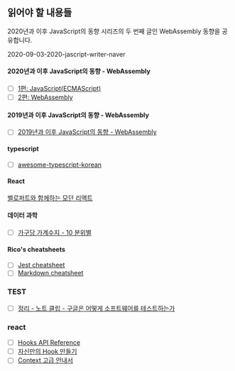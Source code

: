 ## 읽어야 할 내용들

2020년과 이후 JavaScript의 동향 시리즈의 두 번째 글인 WebAssembly 동향을 공유합니다.

2020-09-03-2020-jascript-writer-naver

#### 2020년과 이후 JavaScript의 동향 - WebAssembly

- [ ] [1편: JavaScript(ECMAScript)](https://d2.naver.com/helloworld/4268738)
- [ ] [2편: WebAssembly](https://d2.naver.com/helloworld/8257914)

#### 2019년과 이후 JavaScript의 동향 - WebAssembly

- [ ] [2019년과 이후 JavaScript의 동향 - WebAssembly](https://d2.naver.com/helloworld/8786166)

#### typescript

- [ ] [awesome-typescript-korean](https://github.com/typescript-kr/awesome-typescript-korean)

#### React

[벨로퍼트와 함께하는 모던 리액트](https://react.vlpt.us/)

#### 데이터 과학

- [ ] [가구당 가계수지 - 10 분위별](https://statkclee.github.io/viz/viz-household-balance-deciles.html#major-surplus)

#### Rico's cheatsheets

- [ ] [Jest cheatsheet](https://devhints.io/jest)
- [ ] [Markdown cheatsheet](https://devhints.io/markdown)

### TEST

- [ ] [정리 - 노트 클립 - 구글은 어떻게 소프트웨어를 테스트하는가](http://josephyeo.github.io/Testing/note_googletesting.html)

### react

- [ ] [Hooks API Reference](https://ko.reactjs.org/docs/hooks-reference.html#usecontext)
- [ ] [자신만의 Hook 만들기](https://ko.reactjs.org/docs/hooks-custom.html)
- [ ] [Context 고급 안내서](https://ko.reactjs.org/docs/context.html)

